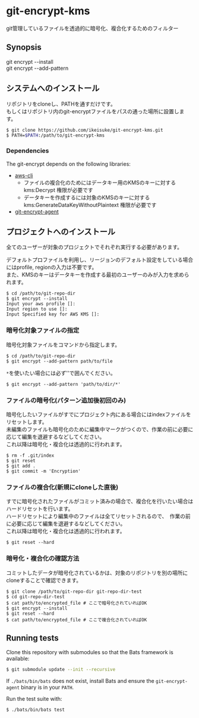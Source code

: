 # git-encrypt-kms

git管理しているファイルを透過的に暗号化、複合化するためのフィルター

## Synopsis

git encrypt --install  
git encrypt --add-pattern <pattern>  

## システムへのインストール

リポジトリをcloneし、PATHを通すだけです。  
もしくはリポジトリ内のgit-encryptファイルをパスの通った場所に設置します。

```bash
$ git clone https://github.com/ikeisuke/git-encrypt-kms.git
$ PATH=$PATH:/path/to/git-encrypt-kms
```

### Dependencies

The git-encrypt depends on the following libraries:

* [aws-cli](https://aws.amazon.com/jp/cli/)
  * ファイルの複合化のためにはデータキー用のKMSのキーに対する kms:Decrypt 権限が必要です
  * データキーを作成するには対象のKMSのキーに対する kms:GenerateDataKeyWithoutPlaintext 権限が必要です
* [git-encrypt-agent](https://github.com/ikeisuke/git-encrypt-agent/)


## プロジェクトへのインストール

全てのユーザーが対象のプロジェクトでそれぞれ実行する必要があります。

デフォルトプロファイルを利用し、リージョンのデフォルト設定をしている場合にはprofile, regionの入力は不要です。  
また、KMSのキーはデータキーを作成する最初のユーザーのみが入力を求められます。  

```
$ cd /path/to/git-repo-dir
$ git encrypt --install
Input your aws profile []:
Input region to use []:
Input Specified key for AWS KMS []:
```

### 暗号化対象ファイルの指定

暗号化対象ファイルをコマンドから指定します。

```
$ cd /path/to/git-repo-dir
$ git encrypt --add-pattern path/to/file
```

`*`を使いたい場合には必ず''で囲んでください。

```
$ git encrypt --add-pattern 'path/to/dir/*'
```

### ファイルの暗号化(パターン追加後初回のみ)

暗号化したいファイルがすでにプロジェクト内にある場合にはindexファイルをリセットします。  
未編集のファイルも暗号化のために編集中マークがつくので、作業の前に必要に応じて編集を退避するなどしてください。  
これ以降は暗号化・複合化は透過的に行われます。  

```
$ rm -f .git/index
$ git reset
$ git add .
$ git commit -m 'Encryption'
```

### ファイルの複合化(新規にcloneした直後)

すでに暗号化されたファイルがコミット済みの場合で、複合化を行いたい場合はハードリセットを行います。  
ハードリセットにより編集中のファイルは全てリセットされるので、　作業の前に必要に応じて編集を退避するなどしてください。  
これ以降は暗号化・複合化は透過的に行われます。  

```
$ git reset --hard
```

### 暗号化・複合化の確認方法

コミットしたデータが暗号化されているかは、対象のリポジトリを別の場所にcloneすることで確認できます。

```
$ git clone /path/to/git-repo-dir git-repo-dir-test
$ cd git-repo-dir-test
$ cat path/to/encrypted_file # ここで暗号化されていればOK
$ git encrypt --install
$ git reset --hard
$ cat path/to/encrypted_file # ここで複合化されていればOK
```

## Running tests

Clone this repository with submodules so that the Bats framework is available:

```bash
$ git submodule update --init --recursive
```

If `./bats/bin/bats` does not exist, install Bats and ensure the
`git-encrypt-agent` binary is in your `PATH`.

Run the test suite with:

```bash
$ ./bats/bin/bats test
```
